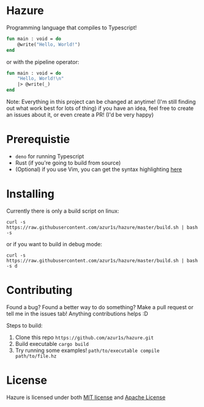 # Hazure
Programming language that compiles to Typescript!

```sml
fun main : void = do
    @write("Hello, World!")
end
```
or with the pipeline operator:
```sml
fun main : void = do
    "Hello, World!\n"
    |> @write(_)
end
```

Note: Everything in this project can be changed at anytime! (I'm still finding out what work best for lots of thing) if you have an idea, feel free to create an issues about it, or even create a PR! (I'd be very happy)

# Prerequistie
- `deno` for running Typescript
- Rust (if you're going to build from source)
- (Optional) if you use Vim, you can get the syntax highlighting [here](https://github.com/azur1s/hazure.vim)

# Installing
Currently there is only a build script on linux:
```
curl -s https://raw.githubusercontent.com/azur1s/hazure/master/build.sh | bash -s
```
or if you want to build in debug mode:
```
curl -s https://raw.githubusercontent.com/azur1s/hazure/master/build.sh | bash -s d
```

# Contributing
Found a bug? Found a better way to do something? Make a pull request or tell me in the issues tab! Anything contributions helps :D

Steps to build:
1) Clone this repo `https://github.com/azur1s/hazure.git`
2) Build executable `cargo build`
3) Try running some examples! `path/to/executable compile path/to/file.hz`

# License
Hazure is licensed under both [MIT license](https://github.com/azur1s/hazure/blob/master/LICENSE-MIT) and [Apache License](https://github.com/azur1s/hazure/blob/master/LICENSE-APACHE)
